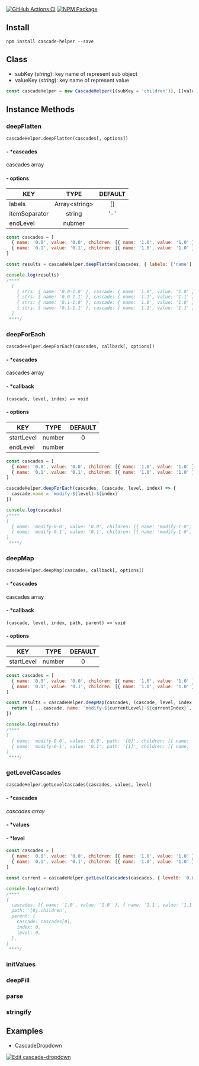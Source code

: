 [![GitHub Actions CI](https://github.com/cedcn/cascade-helper/workflows/CI/badge.svg)](https://github.com/cedcn/cascade-helper/actions)
[![NPM Package](https://img.shields.io/npm/dm/cascade-helper.svg)](https://npmjs.com/package/cascade-helper)

## Install

```
npm install cascade-helper --save
```

## Class

- subKey (_string_): key name of represent sub object
- valueKey (_string_): key name of represent value

```javascript
const cascadeHelper = new CascadeHelper([(subKey = 'children')], [(valueKey = 'value')])
```

## Instance Methods

### deepFlatten

```
cascadeHelper.deepFlatten(cascades[, options])
```

#### - **\*cascades**

cascades array

#### - **options**

| KEY           |      TYPE      | DEFAULT |
| ------------- | :------------: | :-----: |
| labels        | Array\<string> |   []    |
| itemSeparator |     string     |   '-'   |
| endLevel      |     nubmer     |         |

```javascript
const cascades = [
  { name: '0.0', value: '0.0', children: [{ name: '1.0', value: '1.0' }, { name: '1.1', value: '1.1' }] },
  { name: '0.1', value: '0.1', children: [{ name: '1.0', value: '1.0' }, { name: '1.1', value: '1.1' }] },
]

const results = cascadeHelper.deepFlatten(cascades, { labels: ['name'] })

console.log(results)
/****
  [
    { strs: { name: '0.0-1.0' }, cascade: { name: '1.0', value: '1.0' }, path: '[0].children[0]' },
    { strs: { name: '0.0-1.1' }, cascade: { name: '1.1', value: '1.1' }, path: '[0].children[1]' },
    { strs: { name: '0.1-1.0' }, cascade: { name: '1.0', value: '1.0' }, path: '[1].children[0]' },
    { strs: { name: '0.1-1.1' }, cascade: { name: '1.1', value: '1.1' }, path: '[1].children[1]' },
  ]
 ****/
```

### deepForEach

```
cascadeHelper.deepForEach(cascades, callback[, options])
```

#### - **\*cascades**

cascades array

#### - **\*callback**

```
(cascade, level, index) => void
```

#### - **options**

| KEY        |  TYPE  | DEFAULT |
| ---------- | :----: | :-----: |
| startLevel | number |    0    |
| endLevel   | number |         |

```javascript
const cascades = [
  { name: '0.0', value: '0.0', children: [{ name: '1.0', value: '1.0' }, { name: '1.1', value: '1.1' }] },
  { name: '0.1', value: '0.1', children: [{ name: '1.0', value: '1.0' }, { name: '1.1', value: '1.1' }] },
]

cascadeHelper.deepForEach(cascades, (cascade, level, index) => {
  cascade.name = `modify-${level}-${index}`
})

console.log(cascades)
/****
[
  { name: 'modify-0-0', value: '0.0', children: [{ name: 'modify-1-0', value: '1.0' }, { name: 'modify-1-1', value: '1.1'}] },
  { name: 'modify-0-1', value: '0.1', children: [{ name: 'modify-1-0', value: '1.0' }, { name: 'modify-1-1', value: '1.1'}] },
]
 ****/
```

### deepMap

```
cascadeHelper.deepMap(cascades, callback[, options])
```

#### - **\*cascades**

cascades array

#### - **\*callback**

```
(cascade, level, index, path, parent) => void
```

#### - **options**

| KEY        |  TYPE  | DEFAULT |
| ---------- | :----: | :-----: |
| startLevel | number |    0    |

```javascript
const cascades = [
  { name: '0.0', value: '0.0', children: [{ name: '1.0', value: '1.0' }, { name: '1.1', value: '1.1' }] },
  { name: '0.1', value: '0.1', children: [{ name: '1.0', value: '1.0' }, { name: '1.1', value: '1.1' }] },
]

const results = cascadeHelper.deepMap(cascades, (cascade, level, index, path) => {
  return { ...cascade, name: `modify-${currentLevel}-${currentIndex}`, path }
})

console.log(results)
/****
[
  { name: 'modify-0-0', value: '0.0', path: '[0]', children: [{ name: 'modify-1-0', value: '1.0', path: '[0].children[0]' }, { name: 'modify-1-1', value: '1.1', path: '[0].children[1]'}] },
  { name: 'modify-0-1', value: '0.1', path: '[1]', children: [{ name: 'modify-1-0', value: '1.0', path: '[1].children[0]' }, { name: 'modify-1-1', value: '1.1', path: '[1].children[1]'}] },
]
 ****/
```

### getLevelCascades

```
cascadeHelper.getLevelCascades(cascades, values, level)
```

#### - **\*cascades**

_cascades array_

#### - **\*values**

#### - **\*level**

```javascript
const cascades = [
  { name: '0.0', value: '0.0', children: [{ name: '1.0', value: '1.0' }, { name: '1.1', value: '1.1' }] },
  { name: '0.1', value: '0.1', children: [{ name: '1.0', value: '1.0' }, { name: '1.1', value: '1.1' }] },
]

const current = cascadeHelper.getLevelCascades(cascades, { level0: '0.0', level1: '1.1' }, 1)

console.log(current)
/****
{
  cascades: [{ name: '1.0', value: '1.0' }, { name: '1.1', value: '1.1' }],
  path: '[0].children',
  parent: {
    cascade: cascades[0],
    index: 0,
    level: 0,
  },
}
 ****/
```

### initValues

### deepFill

### parse

### stringify

## Examples

- CascadeDropdown

[![Edit cascade-dropdown](https://codesandbox.io/static/img/play-codesandbox.svg)](https://codesandbox.io/s/github/Cedcn/cascade-helper/tree/master/examples/cascade-dropdown)
